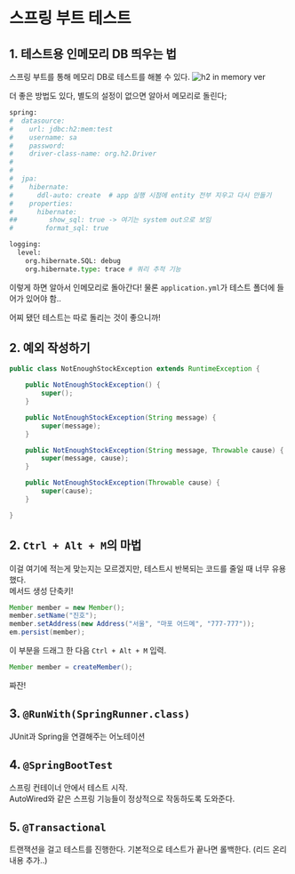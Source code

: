 # 스프링 부트 테스트

## 1. 테스트용 인메모리 DB 띄우는 법
스프링 부트를 통해 메모리 DB로 테스트를 해볼 수 있다.
![h2 in memory ver](https://user-images.githubusercontent.com/71186266/200557849-80e3107d-c75d-4111-af9a-7fd36058ca16.png)

더 좋은 방법도 있다, 별도의 설정이 없으면 알아서 메모리로 돌린다;

```py
spring:
#  datasource:
#    url: jdbc:h2:mem:test
#    username: sa
#    password:
#    driver-class-name: org.h2.Driver
#
#
#  jpa:
#    hibernate:
#      ddl-auto: create  # app 실행 시점에 entity 전부 지우고 다시 만들기
#    properties:
#      hibernate:
##        show_sql: true -> 여기는 system out으로 보임
#        format_sql: true

logging:
  level:
    org.hibernate.SQL: debug
    org.hibernate.type: trace # 쿼리 추적 기능
```
이렇게 하면 알아서 인메모리로 돌아간다! 물론 `application.yml`가 테스트 폴더에 들어가 있어야 함.. <br> 

어찌 됐던 테스트는 따로 돌리는 것이 좋으니까!

## 2. 예외 작성하기
```java
public class NotEnoughStockException extends RuntimeException {

    public NotEnoughStockException() {
        super();
    }

    public NotEnoughStockException(String message) {
        super(message);
    }

    public NotEnoughStockException(String message, Throwable cause) {
        super(message, cause);
    }

    public NotEnoughStockException(Throwable cause) {
        super(cause);
    }

}
```

## 2. `Ctrl + Alt + M`의 마법
이걸 여기에 적는게 맞는지는 모르겠지만, 테스트시 반복되는 코드를 줄일 때 너무 유용했다. <Br>
메서드 생성 단축키!
```java
Member member = new Member();
member.setName("진호");
member.setAddress(new Address("서울", "마포 어드메", "777-777"));
em.persist(member);
```
이 부분을 드래그 한 다음 `Ctrl + Alt + M` 입력. <br>

```java
Member member = createMember();
```
짜잔!

## 3. `@RunWith(SpringRunner.class)`
JUnit과 Spring을 연결해주는 어노테이션

## 4. `@SpringBootTest`
스프링 컨테이너 안에서 테스트 시작. <br> 
AutoWired와 같은 스프링 기능들이 정상적으로 작동하도록 도와준다.

## 5. `@Transactional`
트랜잭션을 걸고 테스트를 진행한다. 기본적으로 테스트가 끝나면 롤백한다. (리드 온리 내용 추가..)
